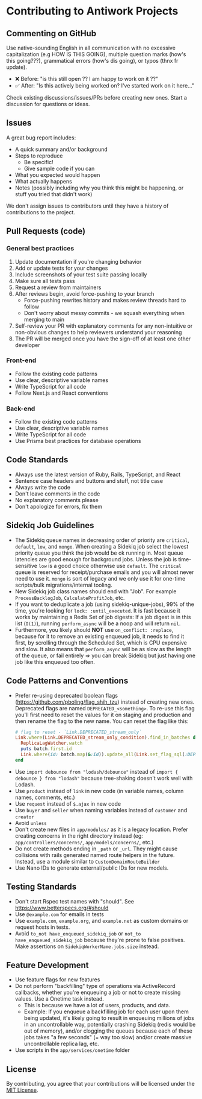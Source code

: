 # Contributing to Antiwork Projects

## Commenting on GitHub

Use native-sounding English in all communication with no excessive capitalization (e.g HOW IS THIS GOING), multiple question marks (how's this going???), grammatical errors (how's dis going), or typos (thnx fr update).
- ❌ Before: "is this still open ?? I am happy to work on it ??"
- ✅ After: "Is this actively being worked on? I've started work on it here…"

Check existing discussions/issues/PRs before creating new ones. Start a discussion for questions or ideas.

## Issues

A great bug report includes:

- A quick summary and/or background
- Steps to reproduce
  - Be specific!
  - Give sample code if you can
- What you expected would happen
- What actually happens
- Notes (possibly including why you think this might be happening, or stuff you tried that didn't work)

We don't assign issues to contributors until they have a history of contributions to the project.

## Pull Requests (code)

### General best practices

1. Update documentation if you're changing behavior
2. Add or update tests for your changes
3. Include screenshots of your test suite passing locally
4. Make sure all tests pass
5. Request a review from maintainers
6. After reviews begin, avoid force-pushing to your branch
   - Force-pushing rewrites history and makes review threads hard to follow
   - Don't worry about messy commits - we squash everything when merging to main
7. Self-review your PR with explanatory comments for any non-intuitive or non-obvious changes to help reviewers understand your reasoning
8. The PR will be merged once you have the sign-off of at least one other developer

### Front-end

- Follow the existing code patterns
- Use clear, descriptive variable names
- Write TypeScript for all code
- Follow Next.js and React conventions

### Back-end

- Follow the existing code patterns
- Use clear, descriptive variable names
- Write TypeScript for all code
- Use Prisma best practices for database operations

## Code Standards

- Always use the latest version of Ruby, Rails, TypeScript, and React
- Sentence case headers and buttons and stuff, not title case
- Always write the code
- Don't leave comments in the code
- No explanatory comments please
- Don't apologize for errors, fix them

## Sidekiq Job Guidelines

- The Sidekiq queue names in decreasing order of priority are `critical`, `default`, `low`, and `mongo`. When creating a Sidekiq job select the lowest priority queue you think the job would be ok running in. Most queue latencies are good enough for background jobs. Unless the job is time-sensitive `low` is a good choice otherwise use `default`. The `critical` queue is reserved for receipt/purchase emails and you will almost never need to use it. `mongo` is sort of legacy and we only use it for one-time scripts/bulk migrations/internal tooling.
- New Sidekiq job class names should end with "Job". For example `ProcessBacklogJob`, `CalculateProfitJob`, etc.
- If you want to deduplicate a job (using sidekiq-unique-jobs), 99% of the time, you're looking for `lock: :until_executed`. It is fast because it works by maintaining a Redis Set of job digests: If a job digest is in this list (`O(1)`), running `perform_async` will be a noop and will return `nil`.
- Furthermore, you likely should **NOT** use `on_conflict: :replace`, because for it to remove an existing enqueued job, it needs to find it first, by scrolling through the Scheduled Set, which is CPU expensive and slow. It also means that `perform_async` will be as slow as the length of the queue, or fail entirely ⇒ you can break Sidekiq but just having one job like this enqueued too often.

## Code Patterns and Conventions

- Prefer re-using deprecated boolean flags (https://github.com/pboling/flag_shih_tzu) instead of creating new ones. Deprecated flags are named `DEPRECATED_<something>`. To re-use this flag you'll first need to reset the values for it on staging and production and then rename the flag to the new name. You can reset the flag like this:
  ```ruby
  # flag to reset - `Link.DEPRECATED_stream_only`
  Link.where(Link.DEPRECATED_stream_only_condition).find_in_batches do |batch|
    ReplicaLagWatcher.watch
    puts batch.first.id
    Link.where(id: batch.map(&:id)).update_all(Link.set_flag_sql(:DEPRECATED_stream_only, false))
  end
  ```
- Use `import debounce from "lodash/debounce"` instead of `import { debounce } from "lodash"` because tree-shaking doesn't work well with Lodash.
- Use `product` instead of `link` in new code (in variable names, column names, comments, etc.)
- Use `request` instead of `$.ajax` in new code
- Use `buyer` and `seller` when naming variables instead of `customer` and `creator`
- Avoid `unless`
- Don't create new files in `app/modules/` as it is a legacy location. Prefer creating concerns in the right directory instead (eg: `app/controllers/concerns/`, `app/models/concerns/`, etc.)
- Do not create methods ending in `_path` or `_url`. They might cause collisions with rails generated named route helpers in the future. Instead, use a module similar to `CustomDomainRouteBuilder`
- Use Nano IDs to generate external/public IDs for new models.

## Testing Standards

- Don't start Rspec test names with "should". See https://www.betterspecs.org/#should
- Use `@example.com` for emails in tests
- Use `example.com`, `example.org`, and `example.net` as custom domains or request hosts in tests.
- Avoid `to_not have_enqueued_sidekiq_job` or `not_to have_enqueued_sidekiq_job` because they're prone to false positives. Make assertions on `SidekiqWorkerName.jobs.size` instead.

## Feature Development

- Use feature flags for new features
- Do not perform "backfilling" type of operations via ActiveRecord callbacks, whether you're enqueuing a job or not to create missing values. Use a Onetime task instead.
  - This is because we have a lot of users, products, and data.
  - Example: If you enqueue a backfilling job for each user upon them being updated, it's likely going to result in enqueuing millions of jobs in an uncontrollable way, potentially crashing Sidekiq (redis would be out of memory), and/or clogging the queues because each of these jobs takes "a few seconds" (= way too slow) and/or create massive uncontrollable replica lag, etc.
- Use scripts in the `app/services/onetime` folder

## License

By contributing, you agree that your contributions will be licensed under the [MIT License](LICENSE.md).
